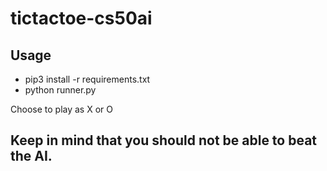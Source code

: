 # tictactoe-cs50ai

## Usage
- pip3 install -r requirements.txt
- python runner.py

Choose to play as X or O

## Keep in mind that you should not be able to beat the AI.
